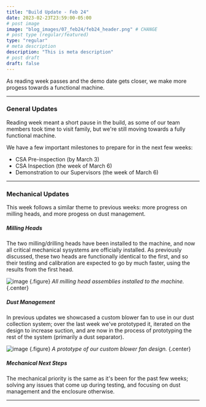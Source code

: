 ```yaml
---
title: "Build Update - Feb 24"
date: 2023-02-23T23:59:00-05:00
# post image
image: "blog_images/07_feb24/feb24_header.png" # CHANGE
# post type (regular/featured)
type: "regular"
# meta description
description: "This is meta description"
# post draft
draft: false
---
```


As reading week passes and the demo date gets closer, we make more progess towards a functional machine.

<hr>

### General Updates

Reading week meant a short pause in the build, as some of our team members took time to visit family, but we're still moving towards a fully functional machine.

We have a few important milestones to prepare for in the next few weeks:
- CSA Pre-inspection (by March 3)
- CSA Inspection (the week of March 6)
- Demonstration to our Supervisors (the week of March 6)

<hr>

### Mechanical Updates

This week follows a similar theme to previous weeks: more progress on milling heads, and more progess on dust management.

##### Milling Heads

The two milling/drilling heads have been installed to the machine, and now all critical mechanical sysystems are officially installed. As previously discussed, these two heads are functionally identical to the first, and so their testing and calibration are expected to go by much faster, using the results from the first head.

![image](../../blog_images/07_feb24/heads_installed.jpg)
{.figure}
_All milling head assemblies installed to the machine._
{.center}

##### Dust Management

In previous updates we showcased a custom blower fan to use in our dust collection system; over the last week we've prototyped it, iterated on the design to increase suction, and are now in the process of prototyping the rest of the system (primarily a dust separator).

![image](../../blog_images/07_feb24/blower_proto.jpg)
{.figure}
_A prototype of our custom blower fan design._
{.center}

##### Mechanical Next Steps

The mechanical priority is the same as it's been for the past few weeks; solving any issues that come up during testing, and focusing on dust management and the enclosure otherwise.

<hr>

<!--
### Software/Firmware Updates

<hr>

### Electrical Updates

<hr>
-->